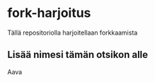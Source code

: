 # fork-harjoitus
Tällä repositoriolla harjoitellaan forkkaamista

## Lisää nimesi tämän otsikon alle
Aava